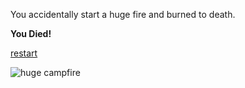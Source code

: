 You accidentally start a huge fire and burned to death.

**You Died!**

[restart](../../startgame.md)

![huge campfire](https://keyt.b-cdn.net/2020/01/Screen-Shot-2020-01-03-at-10.46.49-PM-860x484.png)
